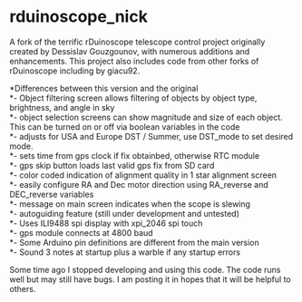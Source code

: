 # rduinoscope_nick

A fork of the terrific rDuinoscope telescope control project originally created by Dessislav Gouzgounov, with numerous additions and enhancements.
This project also includes code from other forks of rDuinoscope including by giacu92.

*Differences between this version and the original  
 *- Object filtering screen allows filtering of objects by object type, brightness, and angle in sky  
 *- object selection screens can show magnitude and size of each object. This can be turned on or off via boolean variables in the code  
 *- adjusts for USA and Europe DST / Summer, use DST_mode to set desired mode.  
 *- sets time from gps clock if fix obtainbed, otherwise RTC module  
 *- gps skip button loads last valid gps fix from SD card  
 *- color coded indication of alignment quality in 1 star alignment screen  
 *- easily configure RA and Dec motor direction using RA_reverse and DEC_reverse variables  
 *- message on main screen indicates when the scope is slewing  
 *- autoguiding feature (still under development and untested)  
 *- Uses ILI9488 spi display with xpi_2046 spi touch  
 *- gps module connects at 4800 baud  
 *- Some Arduino pin definitions are different from the main version  
 *- Sound 3 notes at startup plus a warble if any startup errors  
   
 Some time ago I stopped developing and using this code. The code runs well but may still have bugs. I am posting it in hopes that it will be helpful to others.
